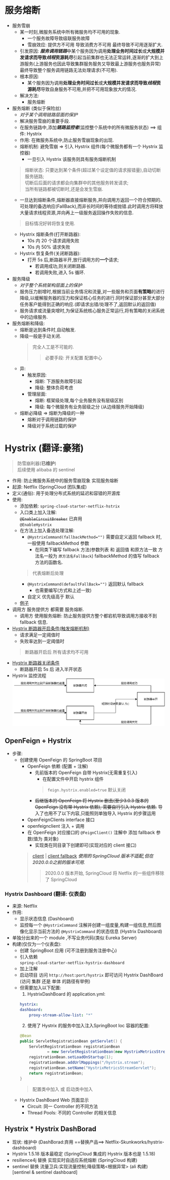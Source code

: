 # 服务熔断 
+ 服务雪崩
    - 某一时刻,微服务系统中所有微服务均不可用的现象.
        - 一个服务故障导致级联服务故障
        - 雪崩效应: 提供方不可用 导致消费方不可用 最终导致不可用逐渐扩大.
    - 引发原因: ***服务调用链路***中某个服务因为调用**处理业务时间过长**或**大规模并发请求而导致*线程*资源耗尽**引起当前集群也无法正常运转,逐渐的扩大到上游服务(上游服务也因此导致集群服务服务又导致最上游服务也服务异常) 最终导致整个服务调用链路无法处理请求(不可用).
    - 根本原因:
        - 某个服务因为调用**处理业务时间过长**或**大规模并发请求而导致*线程*资源耗尽**导致自身服务不可用,并把不可用现象放大的情况.
    - 解决方法:
        - 服务熔断
+ 服务熔断 (类似于保险丝) 
    - *对于某个调用链路层面的保护*
    - 解决服务雪崩的重要手段.
    - 在服务链路中,添加***链路监控者***(监控整个系统中的所有微服务状态) ==> 组件: Hystrix
    - 作用: 在微服务系统中,防止服务雪崩现象的出现.
    - 熔断机制: 避免雪崩 => 引入 Hystrix 组件(每个微服务都有一个 Hystrix 监控器)
        - 一旦引入 Hystrix 该服务则具有服务熔断机制
    > 熔断状态: 只要达到某个条件(超过某个设定值的请求报错量),自动切断服务链路;<br>切断后后面的请求都会向集群中的其他服务转发请求;<br>当所有链路都被切断时,还是会发生雪崩.
    - 一旦达到熔断条件,熔断器直接熔断服务,并向调用方返回一个符合预期的、可处理的备选响应(FallBack),而非长时间的等待或抛错.此时调用方将释放大量请求线程资源,并向再上一级服务返回操作失败的信息.
    > 目标情况好转将恢复使用.
    - <a id="hyOpen">Hystrix 熔断条件(打开断路器)</a>:
        - 10s 内 20 个请求调用失败
        - 10s 内 50% 请求失败
    - <a id="hyRecovery">Hystrix 恢复条件(关闭断路器)</a>:
        - 打开 5s 后,断路器半开,放行调用方的**一个**请求;
            - 若调用成功,则关闭断路器.
            - 若调用失败,进入 5s 循环.
+ 服务降级
    - *对于整个系统架构层面上的保护*
    - 服务压力剧增时,根据当前业务情况和流量,对一些服务和页面**有策略**的进行降级,以缓解服务器的压力和保证核心任务的进行.同时保证部分甚至大部分任务客户能得到正确的响应.(即请求出错/处理不了,返回默认的返回值)
    - 服务请求或流量突增时,为保证系统核心服务正常运行,将有策略的关闭系统中的边缘服务.
+ 服务熔断和降级:
    - 熔断是达到条件时,自动触发.
    - 降级一般是手动关闭.
        > 完全人工是不可能的.
        >> 必要手段: 开关配置 配置中心
    - 异:
        - 触发原因:
            - 熔断: 下游服务故障引起
            - 降级: 整体负荷考虑
        - 管理层面:
            - 熔断: 框架级处理,每个业务服务没有层级区别
            - 降级: 每个微服务有业务层级之分 (从边缘服务开始降级)
    - 熔断必降级 => 熔断为降级的一种
        - 熔断对于调用链路的保护
        - 降级对于系统过载的保护
# Hystrix (翻译:豪猪)
> 防雪崩利器(**已维护**)
> <br> 后续使用 alibaba 的 sentinel
+ 作用: 防止微服务系统中的服务雪崩现象 实现服务熔断
+ 起源: Netflix (SpringCloud 团队集成)
+ 定义(通俗): 用于处理分布式系统的延迟和容错的开源库
+ 使用:
    - 添加依赖:
        `spring-cloud-starter-netflix-hstrix`
    - 入口类上加入注解:
        <br><del>`@EnableCircuitBreaker`</del> 已弃用
        <br> `@EnableHystrix`
    - 在方法上加入备选处理注解:
        - `@HystrixCommand(fallbackMethod="")` 需要自定义返回 fallback 时, 一般使用 fallbackMethod 参数
            - 在同类下编写 fallback 方法(参数列表 和 返回值
            和原方法一致 方法名一般为 `原方法名FallBack`) fallbackMethod 的值写 fallback 方法的函数名.
        > 代表熔断后处理
        - `@HystrixCommand(defaultFallBack="")` 返回默认 fallback
            - 也需要编写(方式和上述一致)
        - 自定义 优先级高于 默认
    - [例子](../SpringCloudDemo/cloud_parent/SpringCloud_08_HystrixUsage/src/main/java/com/cloud/learn/controller/HystrixController.java)
+ 调用方 服务提供方 都需要 服务熔断.
    - 调用方 使用服务熔断: 防止服务提供方整个都宕机导致调用方接收不到 fallback 信息.
+ <a href="#hyOpen">Hystrix 断路器开启条件(触发熔断机制)</a>
    - 请求满足一定阈值时
    - 失败率达到一定阈值时
    > 断路器开启后 所有请求均不可用
+ <a href="#hyRecovery">Hystrix 断路器关闭条件</a>
    - 断路器开启 5s 后 进入半开状态
+ Hystrix 监控流程 <br>
    ![流程图](../image/Hystrix默认熔断机制.png)
## OpenFeign + Hystrix
+ 步骤:
    - 创建使用 OpenFeign 的 SpringBoot 项目
        - OpenFeign 依赖 (配置 + 注解)
            - 先前版本的 OpenFeign 自带 Hystrix(无需重复引入)
                - 在配置文件中开启 hystrix 组件
                > `feign.hystrix.enabled=true` 默认关闭
            - <del>后继版本的 OpenFeign 将 Hystrix 删去(至少3.0.3 版本的 OpenFeign 没有带 Hystrix 依赖), 需要自行引入 Hystrix 依赖.</del> 导入了也用不了以下内容,只能照则单独导入 Hystrix 的步骤运用
        - OpenFeignClients interface 接口
        - openfeignclient 注入 + 调用
        - 在 OpenFeign 对应接口的 `@FeignClient()` 注解中 添加 fallback 参数(值为 类对象)
            - 实现类在同目录下创建即可(实现对应的 client 接口)
        > [client](../SpringCloudDemo/cloud_parent/SpringCloud_09_OpenFeignHystrix/src/main/java/com/cloud/learn/openfeignclient/HystrixClient.java) | [client fallback](../SpringCloudDemo/cloud_parent/SpringCloud_09_OpenFeignHystrix/src/main/java/com/cloud/learn/openfeignclient/HystrixClientFallBack.java)
        ***使用的 SpringCloud 版本不适配,但在2020.0.0之前的版本可用.***
        >> 2020.0.0 版本开始, SpringCloud 将 Netflix 的一些组件移除了 SpringCloud
### Hystrix Dashboard (翻译: 仪表盘)
+ 来源: Netflix
+ 作用: 
    - 显示状态信息 (Dashboard)
    - 监控每一个 `@HystrixCommand` 注解并创建一组度量,构建一组信息,然后图像化显示当前方法的 `@HystrixCommand` 的状态信息 (Hystrix Dashboard)
+ 单独分出来的一个 module ,不写业务代码(类似 Eureka Server)
+ 构建(仅仅为一个仪表盘):
    - 创建 SpringBoot 应用 (可不注册到服务注册中心)
    - 引入依赖 <br>
    `spring-cloud-starter-netflix-hystrix-dashboard`
    - 加上注解
    - 启动项目 访问 `http://host:port/hystrix` 即可访问 Hystrix DashBoard (访问 集群 还是 单体 的路径有举例)
    - 但需要加入以下配置:
        1. HystrixDashBoard 的 application.yml: <br>
        ```yaml
        hystrix:
        dashboard:
            proxy-stream-allow-list: "*"
        ```
        2. 使用了 Hystrix 的服务中加入注入SpringBoot Ioc 容器的配置:
        ```java
        @Bean
        public ServletRegistrationBean getServlet() {
            ServletRegistrationBean registrationBean
                    = new ServletRegistrationBean(new HystrixMetricsStreamServlet());
            registrationBean.setLoadOnStartup(1);
            registrationBean.addUrlMappings("/hystrix.stream");
            registrationBean.setName("HystrixMetricsStreamServlet");
            return registrationBean;
        }
        ```
        > 配置类中加入 或 启动类中加入
    - Hystrix DashBoard Web 页面显示
        - Circuit: 同一 Controller 的不同方法
        - Thread Pools: 不同的 Controller 的相关信息
## Hystrix * Hystrix DashBorad
+ 现状: 维护中 (DashBorad:弃用 ==替换产品==> Netflix-Skunkworks/hystrix-dashboard)
+ Hystrix 1.5.18 版本最稳定 (SpringCloud 集成的 Hystrix 版本也是 1.5.18)
+ resilience4j 替换 实现实时自适应系统熔断 (SpringCloud 构建)
+ sentinel 替换 流量卫兵:实现流量控制;降级策略<根据异常> (ali 构建) [sentinel & sentinel dashboard]